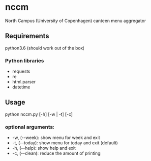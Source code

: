 # nccm
North Campus (University of Copenhagen) canteen menu aggregator
## Requirements
python3.6 (should work out of the box)
### Python libraries
* requests
* re
* html.parser
* datetime
## Usage
python nccm.py [-h] [-w | -t] [-c]
### optional arguments:
* -w, (--week):   show menu for week and exit
* -t, (--today):  show menu for today and exit (default)
* -h, (--help):   show help and exit
* -c, (--clean):  reduce the amount of printing
